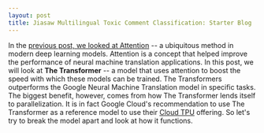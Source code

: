 ```yaml
---
layout: post
title: Jiasaw Multilingual Toxic Comment Classification: Starter Blog
---
```


In the [previous post, we looked at Attention](https://jalammar.github.io/visualizing-neural-machine-translation-mechanics-of-seq2seq-models-with-attention/) -- a ubiquitous method in modern deep learning models. Attention is a concept that helped improve the performance of neural machine translation applications. In this post, we will look at **The Transformer** -- a model that uses attention to boost the speed with which these models can be trained. The Transformers outperforms the Google Neural Machine Translation model in specific tasks. The biggest benefit, however, comes from how The Transformer lends itself to parallelization. It is in fact Google Cloud's recommendation to use The Transformer as a reference model to use their [Cloud TPU](https://cloud.google.com/tpu/) offering. So let's try to break the model apart and look at how it functions.
